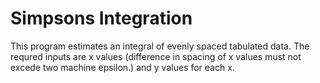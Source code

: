 # Simpsons Integration

This program estimates an integral of evenly spaced tabulated data. The requred inputs are x values (difference in 
spacing of x values must not excede two machine epsilon.) and y values for each x. 
